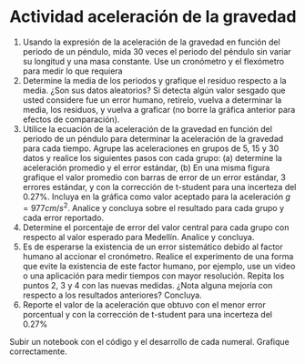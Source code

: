 # Actividad aceleración de la gravedad

1. Usando la expresión de la aceleración de la gravedad en función del periodo de un péndulo, mida 30 veces el periodo del péndulo sin variar su longitud y una masa constante. Use un cronómetro y el flexómetro para medir lo que requiera
2. Determine la media de los periodos y grafique el residuo respecto a la media. ¿Son sus datos aleatorios? Si detecta algún valor sesgado que usted considere fue un error humano, retírelo, vuelva a determinar la media, los residuos, y vuelva a graficar (no borre la gráfica anterior para efectos de comparación).
3. Utilice la ecuación de la aceleración de la gravedad en función del periodo de un péndulo para determinar la aceleración de la gravedad para cada tiempo. 
Agrupe las aceleraciones en grupos de 5, 15 y 30 datos y realice los siguientes pasos con cada grupo: (a) determine la aceleración promedio y el error estándar, (b) En una misma figura grafique el valor promedio con barras de error de un error estándar, 3 errores estándar, y con la corrección de t-student para una
 incerteza del 0.27%. Incluya en la gráfica como valor aceptado para la aceleración $g=977 cm/s^2$. Analice y concluya sobre el resultado para cada grupo y cada error reportado.
4. Determine el porcentaje de error del valor central para cada grupo con respecto al valor esperado para Medellín. Analice y concluya.
5. Es de esperarse la existencia de un error sistemático debido al factor humano al accionar el cronómetro. Realice el experimento de una forma que evite la existencia de este factor humano, por ejemplo, use un video o una aplicación para medir tiempos con mayor resolución. Repita los puntos 2, 3 y 4 con las nuevas medidas. ¿Nota alguna mejoría con respecto a los resultados anteriores? Concluya.
6. Reporte el valor de la aceleración que obtuvo con el menor error porcentual y con la corrección de t-student para una incerteza del 0.27%

Subir un notebook con el código y el desarrollo de cada numeral. Grafique correctamente.
